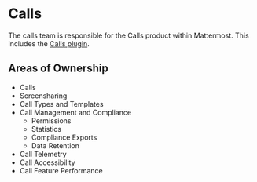 # Calls

The calls team is responsible for the Calls product within Mattermost. This includes the [Calls plugin](https://github.com/mattermost/mattermost-plugin-calls). 

## Areas of Ownership
 - Calls
 - Screensharing
- Call Types and Templates 
- Call Management and Compliance
  - Permissions
  - Statistics
  - Compliance Exports
  - Data Retention
- Call Telemetry
- Call Accessibility
- Call Feature Performance
